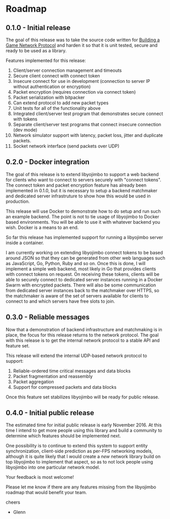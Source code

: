 # Roadmap

## 0.1.0 - Initial release

The goal of this release was to take the source code written for [Building a Game Network Protocol](http://gafferongames.com/building-a-game-network-protocol/) and harden it so that it is unit tested, secure and ready to be used as a library.

Features implemented for this release:

1. Client/server connection management and timeouts
2. Secure client connect with connect token
3. Insecure connect for use in development (connection to server IP without authentication or encryption)
4. Packet encryption (requires connection via connect token)
5. Packet serialization with bitpacker
6. Can extend protocol to add new packet types
7. Unit tests for all of the functionality above
8. Integrated client/server test program that demonstrates secure connect with tokens
9. Separate client/server test programs that connect insecure connection (dev mode)
10. Network simulator support with latency, packet loss, jitter and duplicate packets.
11. Socket network interface (send packets over UDP)

## 0.2.0 - Docker integration

The goal of this release is to extend libyojimbo to support a web backend for clients who want to connect to servers securely with "connect tokens". The connect token and packet encryption feature has already been implemented in 0.1.0, but it is necessary to setup a backend matchmaker and dedicated server infrastruture to show how this would be used in production. 

This release will use Docker to demonstrate how to do setup and run such an example backend. The point is not to tie usage of libyojimbo to Docker based environments. You will be able to use it with whatever backend you wish. Docker is a means to an end.

So far this release has implemented support for running a libyojimbo server inside a container.

I am currently working on extending libyojimbo connect tokens to be based around JSON so that they can be generated from other web languages such as JavaScript, Go, Python, Ruby and so on. Once this is done, I will implement a simple web backend, most likely in Go that provides clients with connect tokens on request. On receiving these tokens, clients will be able to securely connect to dedicated server instances running in a Docker Swarm with encrypted packets. There will also be some communication from dedicated server instances back to the matchmaker over HTTPS, so the matchmaker is aware of the set of servers available for clients to connect to and which servers have free slots to join.

## 0.3.0 - Reliable messages

Now that a demonstration of backend infrastructure and matchmaking is in place, the focus for this release returns to the network protocol. The goal with this release is to get the internal network protocol to a stable API and feature set.

This release will extend the internal UDP-based network protocol to support: 

1. Reliable-ordered time critical messages and data blocks
2. Packet fragmentation and reassembly
3. Packet aggregation
4. Support for compressed packets and data blocks

Once this feature set stabilizes libyojimbo will be ready for public release.

## 0.4.0 - Initial public release

The estimated time for initial public release is early November 2016. At this time I intend to get more people using this library and build a community to determine which features should be implemented next.

One possibility is to continue to extend this system to support entity synchronization, client-side prediction as per-FPS networking models, although it is quite likely that I would create a *new* network library build on top libyojimbo to implement that aspect, so as to not lock people using libyojimbo into one particular network model.

Your feedback is most welcome! 

Please let me know if there are any features missing from the libyojimbo roadmap that would benefit your team.

cheers

- Glenn
